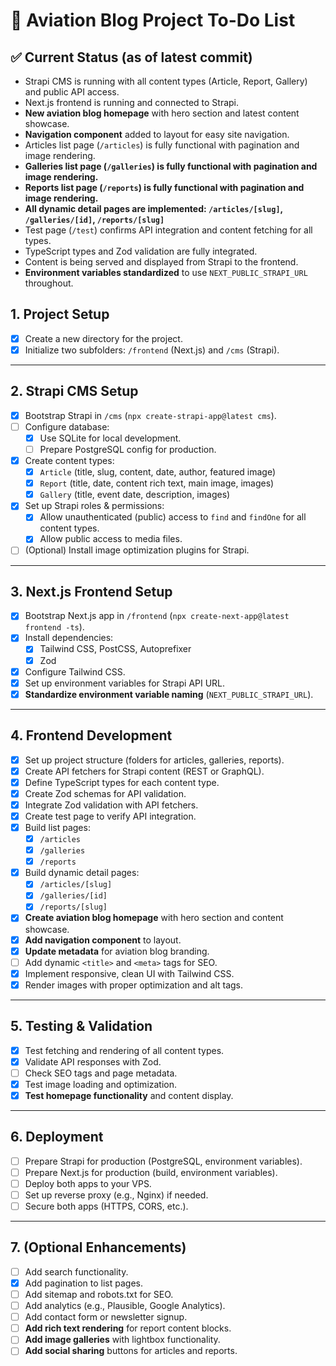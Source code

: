 # 📝 Aviation Blog Project To-Do List

## ✅ Current Status (as of latest commit)
- Strapi CMS is running with all content types (Article, Report, Gallery) and public API access.
- Next.js frontend is running and connected to Strapi.
- **New aviation blog homepage** with hero section and latest content showcase.
- **Navigation component** added to layout for easy site navigation.
- Articles list page (`/articles`) is fully functional with pagination and image rendering.
- **Galleries list page (`/galleries`) is fully functional with pagination and image rendering.**
- **Reports list page (`/reports`) is fully functional with pagination and image rendering.**
- **All dynamic detail pages are implemented: `/articles/[slug]`, `/galleries/[id]`, `/reports/[slug]`**
- Test page (`/test`) confirms API integration and content fetching for all types.
- TypeScript types and Zod validation are fully integrated.
- Content is being served and displayed from Strapi to the frontend.
- **Environment variables standardized** to use `NEXT_PUBLIC_STRAPI_URL` throughout.

## 1. Project Setup
- [x] Create a new directory for the project.
- [x] Initialize two subfolders: `/frontend` (Next.js) and `/cms` (Strapi).

---

## 2. Strapi CMS Setup
- [x] Bootstrap Strapi in `/cms` (`npx create-strapi-app@latest cms`).
- [ ] Configure database:
  - [x] Use SQLite for local development.
  - [ ] Prepare PostgreSQL config for production.
- [x] Create content types:
  - [x] `Article` (title, slug, content, date, author, featured image)
  - [x] `Report` (title, date, content rich text, main image, images)
  - [x] `Gallery` (title, event date, description, images)
- [x] Set up Strapi roles & permissions:
  - [x] Allow unauthenticated (public) access to `find` and `findOne` for all content types.
  - [x] Allow public access to media files.
- [ ] (Optional) Install image optimization plugins for Strapi.

---

## 3. Next.js Frontend Setup
- [x] Bootstrap Next.js app in `/frontend` (`npx create-next-app@latest frontend -ts`).
- [x] Install dependencies:
  - [x] Tailwind CSS, PostCSS, Autoprefixer
  - [x] Zod
- [x] Configure Tailwind CSS.
- [x] Set up environment variables for Strapi API URL.
- [x] **Standardize environment variable naming** (`NEXT_PUBLIC_STRAPI_URL`).

---

## 4. Frontend Development
- [x] Set up project structure (folders for articles, galleries, reports).
- [x] Create API fetchers for Strapi content (REST or GraphQL).
- [x] Define TypeScript types for each content type.
- [x] Create Zod schemas for API validation.
- [x] Integrate Zod validation with API fetchers.
- [x] Create test page to verify API integration.
- [x] Build list pages:
  - [x] `/articles`
  - [x] `/galleries`
  - [x] `/reports`
- [x] Build dynamic detail pages:
  - [x] `/articles/[slug]`
  - [x] `/galleries/[id]`
  - [x] `/reports/[slug]`
- [x] **Create aviation blog homepage** with hero section and content showcase.
- [x] **Add navigation component** to layout.
- [x] **Update metadata** for aviation blog branding.
- [ ] Add dynamic `<title>` and `<meta>` tags for SEO.
- [x] Implement responsive, clean UI with Tailwind CSS.
- [x] Render images with proper optimization and alt tags.

---

## 5. Testing & Validation
- [x] Test fetching and rendering of all content types.
- [x] Validate API responses with Zod.
- [ ] Check SEO tags and page metadata.
- [x] Test image loading and optimization.
- [x] **Test homepage functionality** and content display.

---

## 6. Deployment
- [ ] Prepare Strapi for production (PostgreSQL, environment variables).
- [ ] Prepare Next.js for production (build, environment variables).
- [ ] Deploy both apps to your VPS.
- [ ] Set up reverse proxy (e.g., Nginx) if needed.
- [ ] Secure both apps (HTTPS, CORS, etc.).

---

## 7. (Optional Enhancements)
- [ ] Add search functionality.
- [x] Add pagination to list pages.
- [ ] Add sitemap and robots.txt for SEO.
- [ ] Add analytics (e.g., Plausible, Google Analytics).
- [ ] Add contact form or newsletter signup.
- [ ] **Add rich text rendering** for report content blocks.
- [ ] **Add image galleries** with lightbox functionality.
- [ ] **Add social sharing** buttons for articles and reports. 